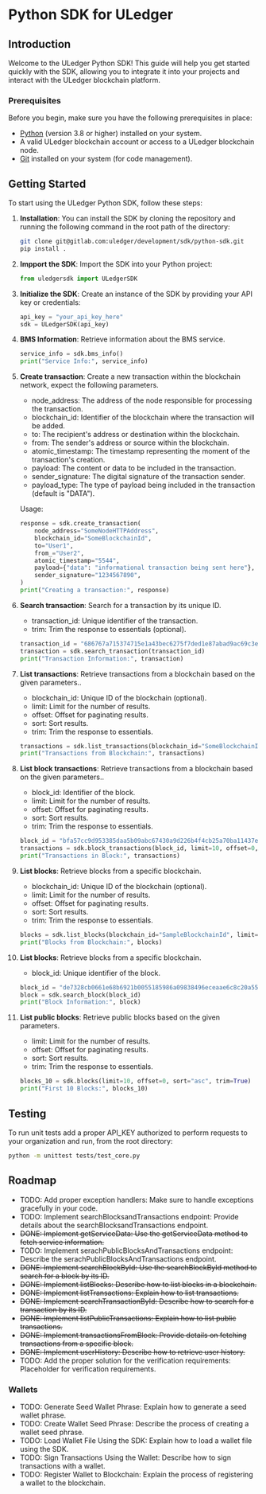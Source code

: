 # Python SDK for ULedger

## Introduction

Welcome to the ULedger Python SDK! This guide will help you get started quickly with the SDK, allowing you to integrate it into your projects and interact with the ULedger blockchain platform.

### Prerequisites

Before you begin, make sure you have the following prerequisites in place:

- [Python](https://www.python.org/) (version 3.8 or higher) installed on your system.
- A valid ULedger blockchain account or access to a ULedger blockchain node.
- [Git](https://git-scm.com/) installed on your system (for code management).

## Getting Started

To start using the ULedger Python SDK, follow these steps:

1. **Installation**: You can install the SDK by cloning the repository and running the following command in the root path of the directory:
   ```bash
   git clone git@gitlab.com:uledger/development/sdk/python-sdk.git
   pip install .
   ```
2. **Impport the SDK**: Import the SDK into your Python project:
    ```python
    from uledgersdk import ULedgerSDK
    ```
3. **Initialize the SDK**: Create an instance of the SDK by providing your API key or credentials:
    ```python
    api_key = "your_api_key_here"
    sdk = ULedgerSDK(api_key)
    ```
4. **BMS Information**: Retrieve information about the BMS service.
    ```python
    service_info = sdk.bms_info()
    print("Service Info:", service_info)
    ```
5. **Create transaction**: Create a new transaction within the blockchain network, expect the following parameters.
    - node_address: The address of the node responsible for processing the transaction.
    - blockchain_id: Identifier of the blockchain where the transaction will be added.
    - to: The recipient's address or destination within the blockchain.
    - from: The sender's address or source within the blockchain.
    - atomic_timestamp: The timestamp representing the moment of the transaction's creation.
    - payload: The content or data to be included in the transaction.
    - sender_signature: The digital signature of the transaction sender.
    - payload_type: The type of payload being included in the transaction (default is "DATA").

    Usage:
    ```python
    response = sdk.create_transaction(
        node_address="SomeNodeHTTPAddress",
        blockchain_id="SomeBlockchainId",
        to="User1",
        from_="User2",
        atomic_timestamp="5544",
        payload={"data": "informational transaction being sent here"},
        sender_signature="1234567890",
    )
    print("Creating a transaction:", response)
    ```
6. **Search transaction**: Search for a transaction by its unique ID.
    - transaction_id: Unique identifier of the transaction.
    - trim: Trim the response to essentials (optional).
    ```python
    transaction_id = "686767a715374715e1a43bec6275f7ded1e87abad9ac69c3e9287825b7f59a82"
    transaction = sdk.search_transaction(transaction_id)
    print("Transaction Information:", transaction)
    ```

7. **List transactions**: Retrieve transactions from a blockchain based on the given parameters..
    - blockchain_id: Unique ID of the blockchain (optional).
    - limit: Limit for the number of results.
    - offset: Offset for paginating results.
    - sort: Sort results.
    - trim: Trim the response to essentials.

    ```python
    transactions = sdk.list_transactions(blockchain_id="SomeBlockchainId", limit=10, offset=0, sort=True, trim=True)
    print("Transactions from Blockchain:", transactions)
    ```

8. **List block transactions**: Retrieve transactions from a blockchain based on the given parameters..
    - block_id: Identifier of the block.
    - limit: Limit for the number of results.
    - offset: Offset for paginating results.
    - sort: Sort results.
    - trim: Trim the response to essentials.

    ```python
    block_id = "bfa57cc9d953385daa5b09abc67430a9d226b4f4cb25a70ba11437e53db0ed74"
    transactions = sdk.block_transactions(block_id, limit=10, offset=0, sort=True, trim=True)
    print("Transactions in Block:", transactions)
    ```
9. **List blocks**: Retrieve blocks from a specific blockchain.
    - blockchain_id: Unique ID of the blockchain (optional).
    - limit: Limit for the number of results.
    - offset: Offset for paginating results.
    - sort: Sort results.
    - trim: Trim the response to essentials.

    ```python
    blocks = sdk.list_blocks(blockchain_id="SampleBlockchainId", limit=10, offset=0, sort=True, trim=True)
    print("Blocks from Blockchain:", blocks)
    ```

10. **List blocks**: Retrieve blocks from a specific blockchain.
    - block_id: Unique identifier of the block.
    ```python
    block_id = "de7328cb0661e68b6921b0055185986a09838496eceaae6c8c20a55efee13668"
    block = sdk.search_block(block_id)
    print("Block Information:", block)
    ```

10. **List public blocks**: Retrieve public blocks based on the given parameters.
    - limit: Limit for the number of results.
    - offset: Offset for paginating results.
    - sort: Sort results.
    - trim: Trim the response to essentials.
    ```python
    blocks_10 = sdk.blocks(limit=10, offset=0, sort="asc", trim=True)
    print("First 10 Blocks:", blocks_10)
    ```

## Testing
To run unit tests add a proper API_KEY authorized to perform requests to your organization and run, from the root directory:
```bash
python -m unittest tests/test_core.py
```
## Roadmap
- TODO: Add proper exception handlers: Make sure to handle exceptions gracefully in your code.
- TODO: Implement searchBlocksandTransactions endpoint: Provide details about the searchBlocksandTransactions endpoint.
- ~~DONE: Implement getServiceData: Use the getServiceData method to fetch service information.~~
- TODO: Implement serachPublicBlocksAndTransactions endpoint: Describe the serachPublicBlocksAndTransactions endpoint.
- ~~DONE: Implement searchBlockById: Use the searchBlockById method to search for a block by its ID.~~
- ~~DONE: Implement listBlocks: Describe how to list blocks in a blockchain.~~
- ~~DONE: Implement listTransactions: Explain how to list transactions.~~
- ~~DONE: Implement searchTransactionById: Describe how to search for a transaction by its ID.~~
- ~~DONE: Implement listPublicTransactions: Explain how to list public transactions.~~
- ~~DONE: Implement transactionsFromBlock: Provide details on fetching transactions from a specific block.~~
- ~~DONE: Implement userHistory: Describe how to retrieve user history.~~
- TODO: Add the proper solution for the verification requirements: Placeholder for verification requirements.

### Wallets
- TODO: Generate Seed Wallet Phrase: Explain how to generate a seed wallet phrase.
- TODO: Create Wallet Seed Phrase: Describe the process of creating a wallet seed phrase.
- TODO: Load Wallet File Using the SDK: Explain how to load a wallet file using the SDK.
- TODO: Sign Transactions Using the Wallet: Describe how to sign transactions with a wallet.
- TODO: Register Wallet to Blockchain: Explain the process of registering a wallet to the blockchain.

